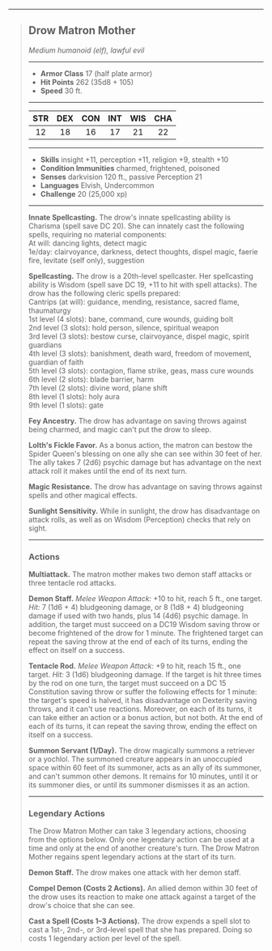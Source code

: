 ***
> ## Drow Matron Mother
> *Medium humanoid (elf), lawful evil*
> 
> ***
> 
> - **Armor Class** 17 (half plate armor)
> - **Hit Points** 262 (35d8 + 105)
> - **Speed** 30 ft.
> 
> ***
> 
> |STR|DEX|CON|INT|WIS|CHA|
> |:---:|:---:|:---:|:---:|:---:|:---:|
> |12|18|16|17|21|22|
> 
> ***
> 
> - **Skills** insight +11, perception +11, religion +9, stealth +10
> - **Condition Immunities** charmed, frightened, poisoned
> - **Senses** darkvision 120 ft., passive Perception 21
> - **Languages** Elvish, Undercommon
> - **Challenge** 20 (25,000 xp)
> 
> ***
> 
> **Innate Spellcasting.** The drow's innate spellcasting ability is Charisma (spell save DC 20). She can innately cast the following spells, requiring no material components:  
> At will: dancing lights, detect magic  
> 1e/day: clairvoyance, darkness, detect thoughts, dispel magic, faerie fire, levitate (self only), suggestion
> 
> **Spellcasting.** The drow is a 20th-level spellcaster. Her spellcasting ability is Wisdom (spell save DC 19, +11 to hit with spell attacks). The drow has the following cleric spells prepared:  
> Cantrips (at will): guidance, mending, resistance, sacred flame, thaumaturgy  
> 1st level (4 slots): bane, command, cure wounds, guiding bolt  
> 2nd level (3 slots): hold person, silence, spiritual weapon  
> 3rd level (3 slots): bestow curse, clairvoyance, dispel magic, spirit guardians  
> 4th level (3 slots): banishment, death ward, freedom of movement, guardian of faith  
> 5th level (3 slots): contagion, flame strike, geas, mass cure wounds  
> 6th level (2 slots): blade barrier, harm  
> 7th level (2 slots): divine word, plane shift  
> 8th level (1 slots): holy aura  
> 9th level (1 slots): gate
> 
> **Fey Ancestry.** The drow has advantage on saving throws against being charmed, and magic can't put the drow to sleep.
> 
> **Lolth's Fickle Favor.** As a bonus action, the matron can bestow the Spider Queen's blessing on one ally she can see within 30 feet of her. The ally takes 7 (2d6) psychic damage but has advantage on the next attack roll it makes until the end of its next turn.
> 
> **Magic Resistance.** The drow has advantage on saving throws against spells and other magical effects.
> 
> **Sunlight Sensitivity.** While in sunlight, the drow has disadvantage on attack rolls, as well as on Wisdom (Perception) checks that rely on sight.
> 
> ***
> 
> ### Actions
> **Multiattack.** The matron mother makes two demon staff attacks or three tentacle rod attacks.
> 
> **Demon Staff.** *Melee Weapon Attack:* +10 to hit, reach 5 ft., one target. *Hit:* 7 (1d6 + 4) bludgeoning damage, or 8 (1d8 + 4) bludgeoning damage if used with two hands, plus 14 (4d6) psychic damage. In addition, the target must succeed on a DC19 Wisdom saving throw or become frightened of the drow for 1 minute. The frightened target can repeat the saving throw at the end of each of its turns, ending the effect on itself on a success.
> 
> **Tentacle Rod.** *Melee Weapon Attack:* +9 to hit, reach 15 ft., one target. *Hit:* 3 (1d6) bludgeoning damage. If the target is hit three times by the rod on one turn, the target must succeed on a DC 15 Constitution saving throw or suffer the following effects for 1 minute: the target's speed is halved, it has disadvantage on Dexterity saving throws, and it can't use reactions. Moreover, on each of its turns, it can take either an action or a bonus action, but not both. At the end of each of its turns, it can repeat the saving throw, ending the effect on itself on a success.
> 
> **Summon Servant (1/Day).** The drow magically summons a retriever or a yochlol. The summoned creature appears in an unoccupied space within 60 feet of its summoner, acts as an ally of its summoner, and can't summon other demons. It remains for 10 minutes, until it or its summoner dies, or until its summoner dismisses it as an action.
> 
> ***
> 
> ### Legendary Actions
> The Drow Matron Mother can take 3 legendary actions, choosing from the options below. Only one legendary action can be used at a time and only at the end of another creature's turn. The Drow Matron Mother regains spent legendary actions at the start of its turn.
> 
> **Demon Staff.** The drow makes one attack with her demon staff.
> 
> **Compel Demon (Costs 2 Actions).** An allied demon within 30 feet of the drow uses its reaction to make one attack against a target of the drow's choice that she can see.
> 
> **Cast a Spell (Costs 1–3 Actions).** The drow expends a spell slot to cast a 1st-, 2nd-, or 3rd-level spell that she has prepared. Doing so costs 1 legendary action per level of the spell.
